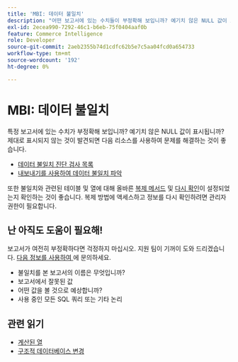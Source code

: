 ```yaml
---
title: 'MBI: 데이터 불일치'
description: "어떤 보고서에 있는 수치들이 부정확해 보입니까? 예기치 않은 NULL 값이 표시됩니까? 제대로 표시되지 않는 것이 발견되면 다음 리소스를 사용하여 문제를 해결하는 것이 좋습니다."
exl-id: 2ecea990-7292-46c1-b6eb-75f0404aaf0b
feature: Commerce Intelligence
role: Developer
source-git-commit: 2aeb2355b74d1cdfc62b5e7c5aa04fcd0a654733
workflow-type: tm+mt
source-wordcount: '192'
ht-degree: 0%

---
```


# MBI: 데이터 불일치

특정 보고서에 있는 수치가 부정확해 보입니까? 예기치 않은 NULL 값이 표시됩니까? 제대로 표시되지 않는 것이 발견되면 다음 리소스를 사용하여 문제를 해결하는 것이 좋습니다.

* [데이터 불일치 진단 검사 목록](/help/troubleshooting/miscellaneous/diagnosing-a-data-discrepancy.md)
* [내보내기를 사용하여 데이터 불일치 파악](/help/troubleshooting/miscellaneous/using-data-exports-to-pinpoint-discrepancies.md)

또한 불일치와 관련된 테이블 및 열에 대해 올바른 [복제 메서드](https://experienceleague.adobe.com/en/docs/commerce-business-intelligence/mbi/analyze/warehouse-manager/cfg-replication-methods) 및 [다시 확인](https://experienceleague.adobe.com/en/docs/commerce-business-intelligence/mbi/analyze/warehouse-manager/cfg-data-rechecks)이 설정되었는지 확인하는 것이 좋습니다. 복제 방법에 액세스하고 정보를 다시 확인하려면 관리자 권한이 필요합니다.

## 난 아직도 도움이 필요해!

보고서가 여전히 부정확하다면 걱정하지 마십시오. 지원 팀이 기꺼이 도와 드리겠습니다. [다음 정보를 사용하여 ](/help/help-center-guide/help-center/magento-help-center-user-guide.md#submit-ticket)에 문의하세요.

* 불일치를 본 보고서의 이름은 무엇입니까?
* 보고서에서 잘못된 값
* 어떤 값을 볼 것으로 예상합니까?
* 사용 중인 모든 SQL 쿼리 또는 기타 논리

## 관련 읽기

* [계산된 열](/help/how-to/general/mbi-creating-and-editing-advanced-calculated-columns.md)
* [구조적 데이터베이스 변경](https://experienceleague.adobe.com/docs/commerce-business-intelligence/mbi/analyze/connecting/data-migration-services.html)
